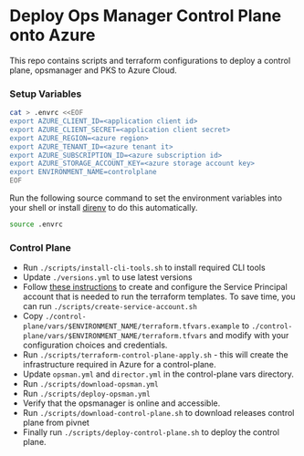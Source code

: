 # Deploy Ops Manager Control Plane onto Azure

This repo contains scripts and terraform configurations to deploy a control
plane, opsmanager and PKS to Azure Cloud.

### Setup Variables

```sh
cat > .envrc <<EOF
export AZURE_CLIENT_ID=<application client id>
export AZURE_CLIENT_SECRET=<application client secret>
export AZURE_REGION=<azure region>
export AZURE_TENANT_ID=<azure tenant it>
export AZURE_SUBSCRIPTION_ID=<azure subscription id>
export AZURE_STORAGE_ACCOUNT_KEY=<azure storage account key>
export ENVIRONMENT_NAME=controlplane
EOF
```

Run the following source command to set the environment variables into your shell or install [direnv](https://direnv.net/) to do this automatically.

```sh
source .envrc
```

### Control Plane

- Run `./scripts/install-cli-tools.sh` to install required CLI tools
- Update `./versions.yml` to use latest versions
- Follow [these instructions](https://docs.pivotal.io/platform/ops-manager/2-8/azure/prepare-azure-terraform.html#install) to create and configure the Service Principal account that is needed to run the terraform templates. To save time, you can run `./scripts/create-service-account.sh`
- Copy `./control-plane/vars/$ENVIRONMENT_NAME/terraform.tfvars.example` to `./control-plane/vars/$ENVIRONMENT_NAME/terraform.tfvars` and modify with your configuration choices and credentials.
- Run `./scripts/terraform-control-plane-apply.sh` - this will create the
  infrastructure required in Azure for a control-plane.
- Update `opsman.yml` and `director.yml` in the control-plane vars directory.
- Run `./scripts/download-opsman.yml`
- Run `./scripts/deploy-opsman.yml`
- Verify that the opsmanager is online and accessible.
- Run `./scripts/download-control-plane.sh` to download releases control plane from pivnet
- Finally run `./scripts/deploy-control-plane.sh` to deploy the control plane.